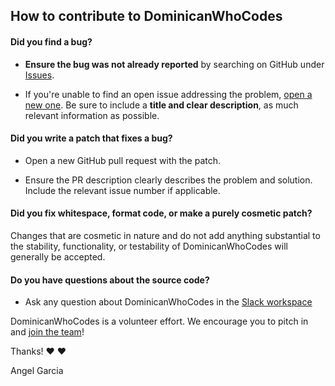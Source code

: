 ## How to contribute to DominicanWhoCodes

#### **Did you find a bug?**

* **Ensure the bug was not already reported** by searching on GitHub under [Issues](https://github.com/AngelGarcia13/DominicanWhoCodes/issues).

* If you're unable to find an open issue addressing the problem, [open a new one](https://github.com/AngelGarcia13/DominicanWhoCodes/issues/new/choose). Be sure to include a **title and clear description**, as much relevant information as possible.

#### **Did you write a patch that fixes a bug?**

* Open a new GitHub pull request with the patch.

* Ensure the PR description clearly describes the problem and solution. Include the relevant issue number if applicable.

#### **Did you fix whitespace, format code, or make a purely cosmetic patch?**

Changes that are cosmetic in nature and do not add anything substantial to the stability, functionality, or testability of DominicanWhoCodes will generally be accepted.

#### **Do you have questions about the source code?**

* Ask any question about DominicanWhoCodes in the [Slack workspace](https://join.slack.com/t/dominicanwhocodes/shared_invite/enQtNzU0MjQ2OTY1MDk1LTcyMTUwODJkNTM2ZTQwYTQ0OWM4ODc4ZTBiOWU1N2Q0ZGY5NmJjZjExZjBjNTE0NGQ2ZjVjZTM2MDBjNmMzNDc)

DominicanWhoCodes is a volunteer effort. We encourage you to pitch in and [join the team](https://github.com/AngelGarcia13/DominicanWhoCodes/graphs/contributors)!

Thanks! :heart: :heart:

Angel Garcia

